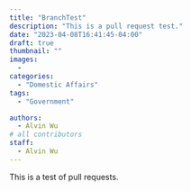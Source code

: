 ```yaml
---
title: "BranchTest"
description: "This is a pull request test."
date: "2023-04-08T16:41:45-04:00"
draft: true
thumbnail: ""
images: 
  - 
categories:
  - "Domestic Affairs"
tags:
  - "Government"

authors:
  - Alvin Wu
# all contributors
staff:
  - Alvin Wu
---
```


This is a test of pull requests. 